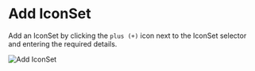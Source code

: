 # Add IconSet

Add an IconSet by clicking the `plus (+)` icon next to the IconSet selector and entering the required details.

![Add IconSet](https://docs.iconmason.com/images/add-iconset.png#half-size)
